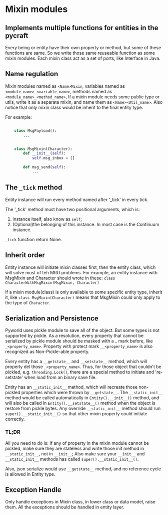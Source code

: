 # Mixin modules

## Implements multiple functions for entities in the pycraft

Every being or entity have their own property or method,
but some of these functions are same. So we write those same
reuseable function as some mixin modules.
Each mixin class act as a set of ports, like Interface in Java.

## Name regulation

Mixin modules named as `<Name>Mixin`,
variables named as `<module_name>_<variable_name>`,
methods named as `<module_name>_<method_name>`,
If a mixin module needs some public type or utils, write it as a separate mixin,
and name them as `<Name><Util_name>`. Also notice that only mixin class would
be inherit to the final entity type.

For example:

```python

    class MsgPayload():
        ...


    class MsgMixin(Character):
        def __init__(self):
            self.msg_inbox = []

        def msg_send(self):
            ...

```

## The `_tick` method

Entity instance will run every method named after '_tick' in every tick.

The '_tick' method must have two positional arguments, which is:

1. instance itself, also know as `self`;
2. (Optional)the belonging of this instance. In most case is the Continuum instance.

`_tick` function return None.

## Inherit order

Entity instance will initiate mixin classes first, then the entity class, which will solve most of teh MRU problems.
For example, an entity instance with MsgMixin and Character should wrote in these:
`class CharacterWithMsgMixin(MsgMixin, Character)`

If a mixin module(class) is only available to some specific entity type, inherit it,
like `class MsgMixin(Character)` means that MsgMixin could only apply to the type
of `Character`.

## Serialization and Persistence

Pyworld uses pickle module to save all of the object.
But some types is not supported by pickle.
As a resolution, every property that cannot be serialized by pickle module should be masked with a _ mark before, like `_<property_name>`. Property with protect mark `__<property_name>` is also recognized as Non-Pickle-able property.

Every entity has a `__getstate__` and `__setstate__` method, which will properly del those `_<property_name>`. Thus, for those object that couldn't be pickled, e.g. `threading.Lock()`, there are a special method to initiate and 're-setstate' when load from an binary save file.

Entity has an `__static_init__` method, which will recreate those non-pickled properties which were thrown by `__getstate__`.
The `__static_init__` method would be called automatically in `Entity().__init__()` method, and will also be called in `Entity().__setstate__()` method when the object is restore from pickle bytes.
Any override `__static_init__` method should run `super().__static_init__()` so that other mixin property could initiate correctly.

### TL;DR

All you need to do is: If any of property in the mixin module cannot be pickled, make sure they are stateless and write those init method in `__static_init__`, not in `__init__`; Also make sure your `__init__` and `__static_init__` methods has called `super().__static_init__()`.

Also, json serialize would use `__getstate__` method, and no reference cycle is allowed in Entity type.

## Exception Handle

Only handle exceptions in Mixin class, in lower class or data model, raise them.
All the exceptions should be handled in entity layer.
